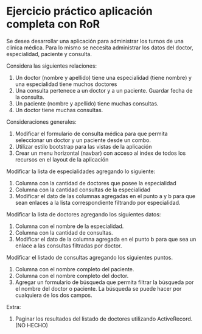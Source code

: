 # Ejercicio práctico aplicación completa con RoR


Se desea desarrollar una aplicación para administrar los turnos de una clínica médica.
Para lo mismo se necesita administrar los datos del doctor, especialidad, paciente y consulta. 

Considera las siguientes relaciones:
 1. Un doctor (nombre y apellido)  tiene una especialidad (tiene nombre) y una especialidad tiene muchos doctores
 2. Una consulta pertenece a un doctor y a un paciente. Guardar fecha de la consulta.
 3. Un paciente (nombre y apellido)  tiene muchas consultas.
 4. Un doctor tiene muchas consultas.

Consideraciones generales:
 1. Modificar el formulario de consulta médica para que permita seleccionar un doctor y un paciente desde un combo.
 2. Utilizar estilo bootstrap para las vistas de la aplicación
 3. Crear un menu horizontal (navbar) con acceso al index de todos los recursos en el layout de la aplicación
 
 Modificar la lista de especialidades agregando lo siguiente:
 1. Columna con la cantidad de doctores que posee la especialidad
 2. Columna con la cantidad consultas de la especialidad
 3. Modificar el dato de las columnas agregadas en el punto a y b para que sean enlaces a la lista correspondiente filtrando por especialidad.

Modificar la lista de doctores agregando los siguientes datos:
 1. Columna con el nombre de la especialidad.
 2. Columna con la cantidad de consultas.
 3. Modificar el dato de la columna agregada en el punto b para que sea un enlace a las consultas filtradas por doctor.

Modificar el listado de consultas agregando los siguientes puntos.
1. Columna con el nombre completo del paciente.
2. Columna con el nombre completo del doctor.
3. Agregar un formulario de búsqueda que permita filtrar la búsqueda por el nombre del doctor o paciente. La búsqueda se puede hacer por cualquiera de los dos campos.

Extra:
1. Paginar los resultados del listado de doctores utilizando ActiveRecord. (NO HECHO)

